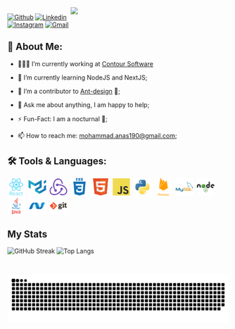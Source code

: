 <img src="https://media.giphy.com/media/gjrYDwbjnK8x36xZIO/giphy.gif" width="360" align="right"/>

[![Github](https://img.shields.io/badge/-Github-000?style=flat&logo=Github&logoColor=white)](https://github.com/MuhammadAnas190/)
[![Linkedin](https://img.shields.io/badge/-LinkedIn-blue?style=flat&logo=Linkedin&logoColor=white)](https://www.linkedin.com/in/mohammad-anas-saud-dev/)
[![Instagram](https://img.shields.io/badge/-Instagram-c13584?style=flat&labelColor=c13584&logo=instagram&logoColor=white)](https://www.instagram.com/mohammad.anas190/)
[![Gmail](https://img.shields.io/badge/-Gmail-c14438?style=flat&logo=Gmail&logoColor=white)](mailto:mohammad.anas190@gmail.com)

##  🔭 About Me:
- 👨🏽‍💻 I’m currently working at [Contour Software](https://contour-software.com/)

- 🌱 I’m currently learning NodeJS and NextJS;

- 👯 I’m a contributor to [Ant-design](https://github.com/ant-design/ant-design) 🤝;

- 💬 Ask me about anything, I am happy to help;

- ⚡️ Fun-Fact: I am a nocturnal 🦉;

- 📫 How to reach me: mohammad.anas190@gmail.com;


## 🛠️ Tools & Languages:
<div>
  <img src="https://github.com/devicons/devicon/blob/master/icons/react/react-original-wordmark.svg" title="React" alt="React" width="40" height="40"/>&nbsp;
  <img src="https://github.com/devicons/devicon/blob/master/icons/materialui/materialui-original.svg" title="Material UI" alt="Material UI" width="40" height="40"/>&nbsp;
  <img src="https://github.com/devicons/devicon/blob/master/icons/redux/redux-original.svg" title="Redux" alt="Redux " width="40" height="40"/>&nbsp;
  <img src="https://github.com/devicons/devicon/blob/master/icons/css3/css3-plain-wordmark.svg"  title="CSS3" alt="CSS" width="40" height="40"/>&nbsp;
  <img src="https://github.com/devicons/devicon/blob/master/icons/html5/html5-original.svg" title="HTML5" alt="HTML" width="40" height="40"/>&nbsp;
  <img src="https://github.com/devicons/devicon/blob/master/icons/javascript/javascript-original.svg" title="JavaScript" alt="JavaScript" width="40" height="40"/>&nbsp;
  <img src="https://github.com/devicons/devicon/blob/master/icons/python/python-original.svg" title="JavaScript" alt="JavaScript" width="40" height="40"/>&nbsp;
  <img src="https://github.com/devicons/devicon/blob/master/icons/firebase/firebase-plain-wordmark.svg" title="Firebase" alt="Firebase" width="40" height="40"/>&nbsp;
  <img src="https://github.com/devicons/devicon/blob/master/icons/mysql/mysql-original-wordmark.svg" title="MySQL"  alt="MySQL" width="40" height="40"/>&nbsp;
  <img src="https://github.com/devicons/devicon/blob/master/icons/nodejs/nodejs-original-wordmark.svg" title="NodeJS" alt="NodeJS" width="40" height="40"/>&nbsp;
  <img src="https://github.com/devicons/devicon/blob/master/icons/java/java-original-wordmark.svg" title="Java" alt="Java" width="40" height="40"/>&nbsp;
  <img src="https://github.com/devicons/devicon/blob/master/icons/dot-net/dot-net-original.svg" title=".NET" alt=".NET" width="40" height="40"/>&nbsp;
  <img src="https://github.com/devicons/devicon/blob/master/icons/git/git-original-wordmark.svg" title="Git" **alt="Git" width="40" height="40"/>
</div>

## My Stats
![GitHub Streak](http://github-readme-streak-stats.herokuapp.com?user=MuhammadAnas190&theme=dark&background=000000)
![Top Langs](https://github-readme-stats.vercel.app/api/top-langs/?username=MuhammadAnas190&layout=compact&theme=vision-friendly-dark)

<img src="https://komarev.com/ghpvc/?username=MohammadAnas190&style=flat-square&color=blue" alt=""/>

![](https://github.com/Platane/snk/raw/output/github-contribution-grid-snake.svg)
